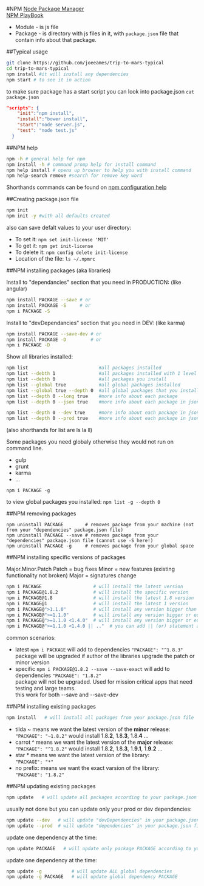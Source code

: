 

#NPM
[Node Package Manager](https://www.npmjs.com/)          
[NPM PlayBook](https://github.com/joeeames/NPMPlaybookCourse)             

* Module  - is js file 
* Package - is directory with js files in it, with `package.json` file that contain info about that package.

##Typical usage
```bash
git clone https://github.com/joeeames/trip-to-mars-typical
cd trip-to-mars-typical
npm install #it will install any dependencies
npm start # to see it in action
```
to make sure package has a start script you can look into package.json `cat package.json`
```json
"scripts": {
    "init":"npm install",
    "install":"bower install",
    "start":"node server.js",
    "test": "node test.js"
  }
```

##NPM help
```bash
npm -h # general help for npm 
npm install -h # command promp help for install command
npm help install # opens up browser to help you with install command
npm help-search remove #search for remove key word
```
Shorthands commands can be found on [npm configuration help](https://docs.npmjs.com/misc/config)

##Creating package.json file
```bash
npm init
npm init -y #with all defaults created
```
also can save defalt values to your user directory: 
* To set it: `npm set init-license 'MIT'`
* To get it: `npm get init-license`
* To delete it: `npm config delete init-license`
* Location of the file: `ls ~/.npmrc`
 
##NPM installing packages (aka libraries)

Install to "dependancies" section that you need in PRODUCTION: (like angular)
```bash
npm install PACKAGE --save # or
npm install PACKAGE -S     # or
npm i PACKAGE -S
```

Install to "devDependancies" section that you need in DEV: (like karma)
```bash
npm install PACKAGE --save-dev # or
npm install PACKAGE -D         # or
npm i PACKAGE -D
```

Show all libraries installed:
```bash
npm list                          #all packages installed
npm list --debth 1                #all packages installed with 1 level of dependancies
npm list --debth 0                #all packages you install 
npm list --global true            #all global packages installed
npm list --global true --depth 0  #all global packages that you installed
npm list --depth 0 --long true    #more info about each package
npm list --depth 0 --json true    #more info about each package in json format

npm list --depth 0 --dev true     #more info about each package in json format
npm list --depth 0 --prod true    #more info about each package in json format

```
(also shorthands for list are ls la ll)

Some packages you need globaly otherwise they would not run on command line.
* gulp
* grunt
* karma
* ...
```
npm i PACKAGE -g
```
to view global packages you installed: `npm list -g --depth 0`

##NPM removing packages

```
npm uninstall PACKAGE        # removes package from your machine (not from your "dependencies" package.json file)
npm uninstall PACKAGE --save # removes package from your "dependencies" package.json file (cannot use -S here!)
npm uninstall PACKAGE -g     # removes package from your global space
```

##NPM installing specific versions of packages

Major.Minor.Patch
Patch = bug fixes
Minor = new features (existing functionality not broken)
Major = signatures change

```bash
npm i PACKAGE                   # will install the latest version
npm i PACKAGE@1.8.2             # will install the specific version 
npm i PACKAGE@1.8               # will install the latest 1.8 version
npm i PACKAGE@1                 # will install the latest 1 version
npm i PACKAGE@">1.1.0"          # will install any version bigger than 1.1.0 version (not inclusive)
npm i PACKAGE@">=1.1.0"         # will install any version bigger or equal 1.1.0 version
npm i PACKAGE@">=1.1.0 <1.4.0"  # will install any version bigger or equal 1.1.0 version and less than 1.4.0
npm i PACKAGE@">=1.1.0 <1.4.0 || .."  # you can add || (or) statement as well but this is rarelly needed
```
common scenarios:
* latest `npm i PACKAGE` will add to dependencies `"PACKAGE": "^1.8.3"`      
  package will be upgraded if author of the libraries upgrade the patch or minor version 
* specific `npm i PACKAGE@1.8.2 --save --save-exact` will add to dependencies `"PACKAGE": "1.8.2"`      
  package will not be upgraded. Used for mission critical apps that need testing and large teams.    
  this work for both --save and --save-dev


##NPM installing existing packages

```bash
npm install   # will install all packages from your package.json file
```

* tilda ~ means we want the latest version of the **minor** release:    
  `"PACKAGE": "~1.8.2"` would install 1.8.**2**, 1.8.**3**, 1.8.**4** ...
* carrot ^ means we want the latest version of the **major** release:    
  `"PACKAGE": "^1.8.2"` would install 1.8.**2**, 1.8.**3**, 1.**9.1**, 1.**9.2** ...
* star * means we want the latest version of the library:    
  `"PACKAGE": "*"`
* no prefix: means we want the exact varsion of the library:    
  `"PACKAGE": "1.8.2"`


##NPM updating existing packages

```bash
npm update   # will update all packages according to your package.json file
```
usually not done but you can update only your prod or dev dependencies:
```bash
npm update --dev   # will update "devDependencies" in your package.json file
npm update --prod  # will update "dependencies" in your package.json file
```
update one dependency at the time:
```bash
npm update PACKAGE   # will update only package PACKAGE according to your package.json file
```
update one dependency at the time:
```bash
npm update -g           # will update ALL global dependencies
npm update -g PACKAGE   # will update global dependency PACKAGE 
```
